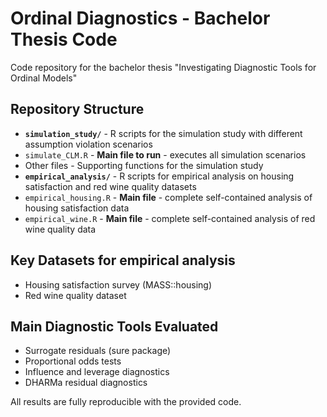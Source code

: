 # Ordinal Diagnostics - Bachelor Thesis Code

Code repository for the bachelor thesis "Investigating Diagnostic Tools for Ordinal Models"

## Repository Structure

- **`simulation_study/`** - R scripts for the simulation study with different assumption violation scenarios
- `simulate_CLM.R` - **Main file to run** - executes all simulation scenarios
- Other files - Supporting functions for the simulation study
- **`empirical_analysis/`** - R scripts for empirical analysis on housing satisfaction and red wine quality datasets
- `empirical_housing.R` - **Main file** - complete self-contained analysis of housing satisfaction data
- `empirical_wine.R` - **Main file** - complete self-contained analysis of red wine quality data


## Key Datasets for empirical analysis

- Housing satisfaction survey (MASS::housing)
- Red wine quality dataset

## Main Diagnostic Tools Evaluated

- Surrogate residuals (sure package)
- Proportional odds tests
- Influence and leverage diagnostics
- DHARMa residual diagnostics

All results are fully reproducible with the provided code.

